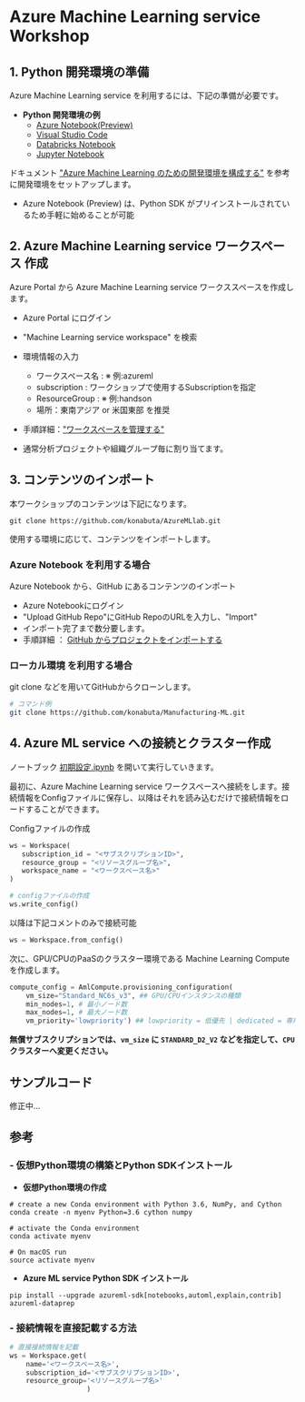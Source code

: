 # Azure Machine Learning service Workshop

## 1. Python 開発環境の準備
Azure Machine Learning service を利用するには、下記の準備が必要です。  
  
- __Python 開発環境の例__ 
    - [Azure Notebook(Preview)](https://notebooks.azure.com/)
    - [Visual Studio Code](https://code.visualstudio.com/)
    - [Databricks Notebook](https://azure.microsoft.com/ja-jp/services/databricks/)
    - [Jupyter Notebook](https://jupyter.org/)
  
ドキュメント ["Azure Machine Learning のための開発環境を構成する"](https://docs.microsoft.com/ja-jp/azure/machine-learning/service/how-to-configure-environment) を参考に開発環境をセットアップします。
  - Azure Notebook (Preview) は、Python SDK がプリインストールされているため手軽に始めることが可能

## 2. Azure Machine Learning service ワークスペース 作成
Azure Portal から Azure Machine Learning service ワークススペースを作成します。
- Azure Portal にログイン
- "Machine Learning service workspace" を検索
- 環境情報の入力
    - ワークスペース名 : ※ 例:azureml
    - subscription : ワークショップで使用するSubscriptionを指定
    - ResourceGroup : ※ 例:handson 
    - 場所：東南アジア or 米国東部 を推奨

    
- 手順詳細：["ワークスペースを管理する"](https://docs.microsoft.com/ja-jp/azure/machine-learning/service/how-to-manage-workspace) 
- 通常分析プロジェクトや組織グループ毎に割り当てます。  
  
  
  
## 3. コンテンツのインポート

本ワークショップのコンテンツは下記になります。
```
git clone https://github.com/konabuta/AzureMLlab.git
```
使用する環境に応じて、コンテンツをインポートします。  

### **Azure Notebook を利用する場合**
Azure Notebook から、GitHub にあるコンテンツのインポート
- Azure Notebookにログイン
- "Upload GitHub Repo"にGitHub RepoのURLを入力し、"Import"
- インポート完了まで数分要します。
- 手順詳細 ： [GitHub からプロジェクトをインポートする](https://docs.microsoft.com/ja-jp/azure/notebooks/create-clone-jupyter-notebooks#import-a-project-from-github)

### **ローカル環境 を利用する場合**

git clone などを用いてGitHubからクローンします。

```bash
# コマンド例
git clone https://github.com/konabuta/Manufacturing-ML.git
```

## 4. Azure ML service への接続とクラスター作成

ノートブック [初期設定.ipynb](./初期設定.ipynb) を開いて実行していきます。

最初に、Azure Machine Learning service ワークスペースへ接続をします。接続情報をConfigファイルに保存し、以降はそれを読み込むだけで接続情報をロードすることができます。  

Configファイルの作成
```python
ws = Workspace(
   subscription_id = "<サブスクリプションID>", 
   resource_group = "<リソースグループ名>", 
   workspace_name = "<ワークスペース名>"
)

# configファイルの作成
ws.write_config()
```

以降は下記コメントのみで接続可能
```python
ws = Workspace.from_config()
```

次に、GPU/CPUのPaaSのクラスター環境である Machine Learning Compute を作成します。

```python
compute_config = AmlCompute.provisioning_configuration(
    vm_size="Standard_NC6s_v3", ## GPU/CPUインスタンスの種類 
    min_nodes=1, # 最小ノード数
    max_nodes=1, # 最大ノード数
    vm_priority='lowpriority') ## lowpriority = 低優先 | dedicated = 専用
```
**無償サブスクリプションでは、`vm_size` に `STANDARD_D2_V2` などを指定して、`CPU` クラスターへ変更ください。**  


## サンプルコード

修正中...

## 参考

### - 仮想Python環境の構築とPython SDKインストール

- __仮想Python環境の作成__

```shell
# create a new Conda environment with Python 3.6, NumPy, and Cython
conda create -n myenv Python=3.6 cython numpy

# activate the Conda environment
conda activate myenv

# On macOS run
source activate myenv

```

- __Azure ML service Python SDK インストール__
```shell
pip install --upgrade azureml-sdk[notebooks,automl,explain,contrib] azureml-dataprep
```

### - 接続情報を直接記載する方法
```python
# 直接接続情報を記載
ws = Workspace.get(
    name='<ワークスペース名>',
    subscription_id='<サブスクリプションID>',
    resource_group='<リソースグループ名>'
                   )
```
